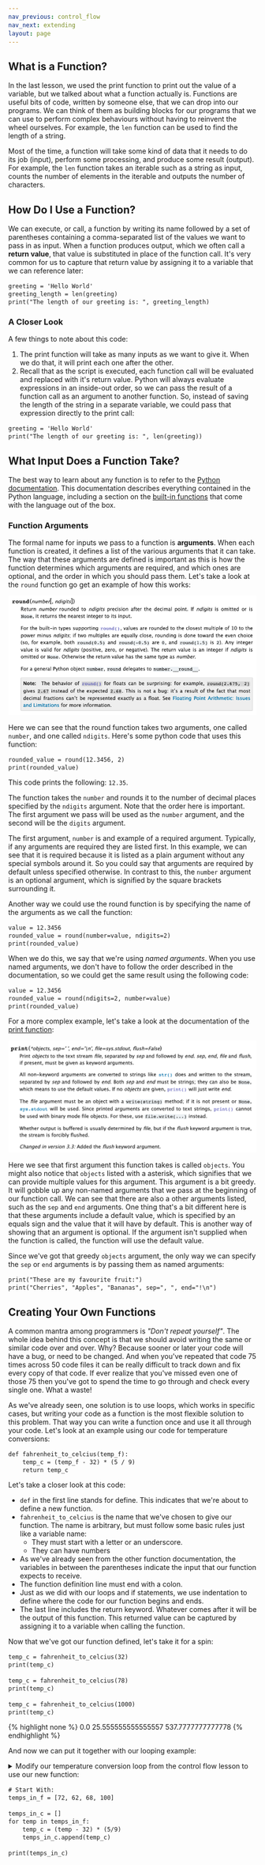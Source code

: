 ```yaml
---
nav_previous: control_flow
nav_next: extending
layout: page
---
```


## What is a Function?
In the last lesson, we used the print function to print out the value of a variable, but we talked about what a function actually is. Functions are useful bits of code, written by someone else, that we can drop into our programs. We can think of them as building blocks for our programs that we can use to perform complex behaviours without having to reinvent the wheel ourselves. For example, the `len` function can be used to find the length of a string. 

Most of the time, a function will take some kind of data that it needs to do its job (input), perform some processing, and produce some result (output). For example, the `len` function takes an iterable such as a string as input, counts the number of elements in the iterable and outputs the number of characters.

## How Do I Use a Function?

We can execute, or call, a function by writing its name followed by a set of parentheses containing a comma-separated list of the values we want to pass in as input. When a function produces output, which we often call a **return value**, that value is substituted in place of the function call. It's very common for us to capture that return value by assigning it to a variable that we can reference later:

```
greeting = 'Hello World'
greeting_length = len(greeting)
print("The length of our greeting is: ", greeting_length)
``` 

<div class="aside" markdown="1">

### A Closer Look

A few things to note about this code: 
1. The print function will take as many inputs as we want to give it. When we do that, it will print each one after the other. 
2. Recall that as the script is executed, each function call will be evaluated and replaced with it's return value. Python will always evaluate expressions in an inside-out order, so we can pass the result of a function call as an argument to another function. So, instead of saving the length of the string in a separate variable, we could pass that expression directly to the print call: 

```
greeting = 'Hello World'
print("The length of our greeting is: ", len(greeting))
```
 
</div>

## What Input Does a Function Take?

The best way to learn about any function is to refer to the [Python documentation](https://docs.python.org). This documentation describes everything contained in the Python language, including a section on the [built-in functions](https://docs.python.org/3/library/functions.html) that come with the language out of the box. 

### Function Arguments

The formal name for inputs we pass to a function is **arguments**. When each function is created, it defines a list of the various arguments that it can take. The way that these arguments are defined is important as this is how the function determines which arguments are required, and which ones are optional, and the order in which you should pass them. Let's take a look at the `round` function go get an example of how this works:

![Documentation for the round function](../assets/images/round-documentation.png)

Here we can see that the round function takes two arguments, one called `number`, and one called `ndigits`. Here's some python code that uses this function: 

```
rounded_value = round(12.3456, 2)
print(rounded_value)
``` 

This code prints the following: `12.35`. 

The function takes the `number` and rounds it to the number of decimal places specified by the `ndigits` argument. Note that the order here is important. The first argument we pass will be used as the `number` argument, and the second will be the `digits` argument. 

The first argument, `number` is and example of a required argument. Typically, if any arguments are required they are listed first. In this example, we can see that it is required because it is listed as a plain argument without any special symbols around it. So you could say that arguments are required by default unless specified otherwise. In contrast to this, the `number` argument is an optional argument, which is signified by the square brackets surrounding it. 

Another way we could use the round function is by specifying the name of the arguments as we call the function: 

```
value = 12.3456
rounded_value = round(number=value, ndigits=2)
print(rounded_value)
``` 

When we do this, we say that we're using *named arguments*. When you use named arguments, we don't have to follow the order described in the documentation, so we could get the same result using the following code:

```
value = 12.3456
rounded_value = round(ndigits=2, number=value)
print(rounded_value)
``` 

For a more complex example, let's take a look at the documentation of the [print function](https://docs.python.org/3/library/functions.html#print):

![Documentation for the print function](../assets/images/print-documentation.png)

Here we see that first argument this function takes is called `objects`. You might also notice that `objects` listed with a asterisk, which signifies that we can provide multiple values for this argument. This argument is a bit greedy. It will gobble up any non-named arguments that we pass at the beginning of our function call. We can see that there are also a other arguments listed, such as the `sep` and `end` arguments. One thing that's a bit different here is that these arguments include a default value, which is specified by an equals sign and the value that it will have by default. This is another way of showing that an argument is optional. If the argument isn't supplied when the function is called, the function will use the default value.

Since we've got that greedy `objects` argument, the only way we can specify the `sep` or `end` arguments is by passing them as named arguments:

```
print("These are my favourite fruit:")
print("Cherries", "Apples", "Bananas", sep=", ", end="!\n")
```                                                                                 

## Creating Your Own Functions

A common mantra among programmers is *"Don't repeat yourself"*. The whole idea behind this concept is that we should avoid writing the same or similar code over and over. Why? Because sooner or later your code will have a bug, or need to be changed. And when you've repeated that code 75 times across 50 code files it can be really difficult to track down and fix every copy of that code. If ever realize that you've missed even one of those 75 then you've got to spend the time to go through and check every single one. What a waste!

As we've already seen, one solution is to use loops, which works in specific cases, but writing your code as a function is the most flexible solution to this problem. That way you can write a function once and use it all through your code. Let's look at an example using our code for temperature conversions:

```
def fahrenheit_to_celcius(temp_f):
    temp_c = (temp_f - 32) * (5 / 9)
    return temp_c
```   

Let's take a closer look at this code: 
* `def` in the first line stands for define. This indicates that we're about to define a new function. 
* `fahrenheit_to_celcius` is the name that we've chosen to give our function. The name is arbitrary, but must follow some basic rules just like a variable name: 
    * They must start with a letter or an underscore.
    * They can have numbers
* As we've already seen from the other function documentation, the variables in between the parentheses indicate the input that our function expects to receive. 
* The function definition line must end with a colon. 
* Just as we did with our loops and if statements, we use indentation to define where the code for our function begins and ends. 
* The last line includes the return keyword. Whatever comes after it will be the output of this function. This returned value can be captured by assigning it to a variable when calling the function. 

Now that we've got our function defined, let's take it for a spin: 

```
temp_c = fahrenheit_to_celcius(32)
print(temp_c)

temp_c = fahrenheit_to_celcius(78)
print(temp_c)

temp_c = fahrenheit_to_celcius(1000)
print(temp_c)
```

{% highlight none %}
0.0
25.555555555555557
537.7777777777778
{% endhighlight %}

And now we can put it together with our looping example: 

<details class="aside" markdown="1">

<summary>
Modify our temperature conversion loop from the control flow lesson to use our new function:

<div markdown="1">

```
# Start With: 
temps_in_f = [72, 62, 68, 100]

temps_in_c = []
for temp in temps_in_f:
    temp_c = (temp - 32) * (5/9)
    temps_in_c.append(temp_c)
    
print(temps_in_c)
```

</div>

</summary>

Solution: 

```
temps_in_f = [72, 62, 68, 100]

temps_in_c = []
for temp in temps_in_f:
    temp_c = fahrenheit_to_celcius(temp)
    temps_in_c.append(temp_c)
    
print(temps_in_c)
```

</details>

